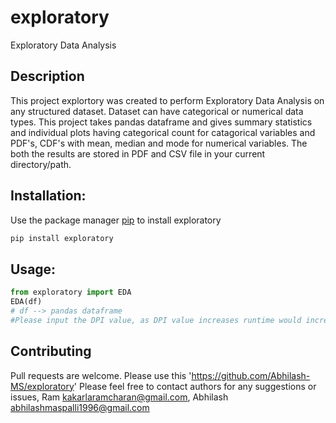 # exploratory
Exploratory Data Analysis

## Description

This project explortory was created to perform Exploratory Data Analysis on any structured dataset. Dataset can have categorical or numerical data types. 
This project takes pandas dataframe and gives summary statistics and individual plots having categorical count for catagorical variables and PDF's, CDF's with mean, median and mode for numerical variables. The both the results are stored in PDF and CSV file in your current directory/path.  


## Installation:
Use the package manager [pip](https://pypi.org/project/exploratory/) to install exploratory
```bash
pip install exploratory
```
## Usage:

```python
from exploratory import EDA
EDA(df)
# df --> pandas dataframe
#Please input the DPI value, as DPI value increases runtime would increase 
```
## Contributing
Pull requests are welcome. Please use this 'https://github.com/Abhilash-MS/exploratory' 
Please feel free to contact authors for any suggestions or issues,  Ram <kakarlaramcharan@gmail.com>, Abhilash <abhilashmaspalli1996@gmail.com> 
